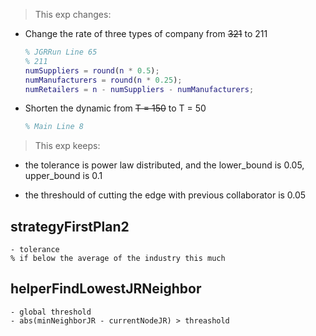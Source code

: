 > This exp changes:

- Change the rate of three types of company from ~~321~~ to 211
  
  ```matlab
  % JGRRun Line 65
  % 211
  numSuppliers = round(n * 0.5);
  numManufacturers = round(n * 0.25);
  numRetailers = n - numSuppliers - numManufacturers;
  ```
  
  

- Shorten the dynamic from ~~T = 150~~ to T = 50
  
  ```matlab
  % Main Line 8
  ```
  
  

> This exp keeps:

- the tolerance is power law distributed, and the lower_bound is 0.05, upper_bound is 0.1

- the threshould of cutting the edge with previous collaborator is 0.05

## strategyFirstPlan2

    - tolerance 
    % if below the average of the industry this much

## helperFindLowestJRNeighbor

    - global threshold
    - abs(minNeighborJR - currentNodeJR) > threashold